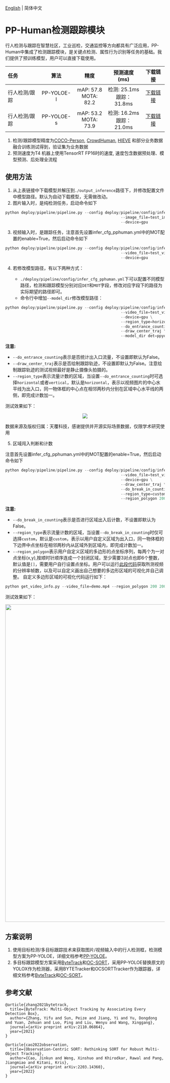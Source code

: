 [English](mot_en.md) | 简体中文

# PP-Human检测跟踪模块

行人检测与跟踪在智慧社区，工业巡检，交通监控等方向都具有广泛应用，PP-Human中集成了检测跟踪模块，是关键点检测、属性行为识别等任务的基础。我们提供了预训练模型，用户可以直接下载使用。

| 任务                 | 算法 | 精度 | 预测速度(ms) |下载链接                                                                               |
|:---------------------|:---------:|:------:|:------:| :---------------------------------------------------------------------------------: |
| 行人检测/跟踪    |  PP-YOLOE-l | mAP: 57.8 <br> MOTA: 82.2 | 检测: 25.1ms <br> 跟踪：31.8ms | [下载链接](https://bj.bcebos.com/v1/paddledet/models/pipeline/mot_ppyoloe_l_36e_pipeline.zip) |
| 行人检测/跟踪    |  PP-YOLOE-s | mAP: 53.2 <br> MOTA: 73.9 | 检测: 16.2ms <br> 跟踪：21.0ms | [下载链接](https://bj.bcebos.com/v1/paddledet/models/pipeline/mot_ppyoloe_s_36e_pipeline.zip) |

1. 检测/跟踪模型精度为[COCO-Person](http://cocodataset.org/), [CrowdHuman](http://www.crowdhuman.org/), [HIEVE](http://humaninevents.org/) 和部分业务数据融合训练测试得到，验证集为业务数据
2. 预测速度为T4 机器上使用TensorRT FP16时的速度, 速度包含数据预处理、模型预测、后处理全流程

## 使用方法

1. 从上表链接中下载模型并解压到```./output_inference```路径下，并修改配置文件中模型路径。默认为自动下载模型，无需做改动。
2. 图片输入时，是纯检测任务，启动命令如下
```python
python deploy/pipeline/pipeline.py --config deploy/pipeline/config/infer_cfg_pphuman.yml \
                                                   --image_file=test_image.jpg \
                                                   --device=gpu
```
3. 视频输入时，是跟踪任务，注意首先设置infer_cfg_pphuman.yml中的MOT配置的enable=True，然后启动命令如下
```python
python deploy/pipeline/pipeline.py --config deploy/pipeline/config/infer_cfg_pphuman.yml \
                                                   --video_file=test_video.mp4 \
                                                   --device=gpu
```
4. 若修改模型路径，有以下两种方式：

    - ```./deploy/pipeline/config/infer_cfg_pphuman.yml```下可以配置不同模型路径，检测和跟踪模型分别对应`DET`和`MOT`字段，修改对应字段下的路径为实际期望的路径即可。
    - 命令行中增加`--model_dir`修改模型路径：
```python
python deploy/pipeline/pipeline.py --config deploy/pipeline/config/infer_cfg_pphuman.yml \
                                                   --video_file=test_video.mp4 \
                                                   --device=gpu \
                                                   --region_type=horizontal \
                                                   --do_entrance_counting \
                                                   --draw_center_traj \
                                                   --model_dir det=ppyoloe/

```
**注意:**
 - `--do_entrance_counting`表示是否统计出入口流量，不设置即默认为False。
 - `--draw_center_traj`表示是否绘制跟踪轨迹，不设置即默认为False。注意绘制跟踪轨迹的测试视频最好是静止摄像头拍摄的。
 - `--region_type`表示流量计数的区域，当设置`--do_entrance_counting`时可选择`horizontal`或者`vertical`，默认是`horizontal`，表示以视频图片的中心水平线为出入口，同一物体框的中心点在相邻两秒内分别在区域中心水平线的两侧，即完成计数加一。

测试效果如下：

<div width="1000" align="center">
  <img src="../images/mot.gif"/>
</div>

数据来源及版权归属：天覆科技，感谢提供并开源实际场景数据，仅限学术研究使用

5. 区域闯入判断和计数

注意首先设置infer_cfg_pphuman.yml中的MOT配置的enable=True，然后启动命令如下
```python
python deploy/pipeline/pipeline.py --config deploy/pipeline/config/infer_cfg_pphuman.yml \
                                                   --video_file=test_video.mp4 \
                                                   --device=gpu \
                                                   --draw_center_traj \
                                                   --do_break_in_counting \
                                                   --region_type=custom \
                                                   --region_polygon 200 200 400 200 300 400 100 400
```
**注意:**
 - `--do_break_in_counting`表示是否进行区域出入后计数，不设置即默认为False。
 - `--region_type`表示流量计数的区域，当设置`--do_break_in_counting`时仅可选择`custom`，默认是`custom`，表示以用户自定义区域为出入口，同一物体框的下边界中点坐标在相邻两秒内从区域外到区域内，即完成计数加一。
 - `--region_polygon`表示用户自定义区域的多边形的点坐标序列，每两个为一对点坐标(x,y),按顺时针顺序连成一个封闭区域，至少需要3对点也即6个整数，默认值是`[]`，需要用户自行设置点坐标。用户可以运行[此段代码](../../tools/get_video_info.py)获取所测视频的分辨率帧数，以及可以自定义画出自己想要的多边形区域的可视化并自己调整。
 自定义多边形区域的可视化代码运行如下：
 ```python
 python get_video_info.py --video_file=demo.mp4 --region_polygon 200 200 400 200 300 400 100 400
 ```

测试效果如下：

<div align="center">
  <img src="https://user-images.githubusercontent.com/22989727/178769370-03ab1965-cfd1-401b-9902-82620a06e43c.gif" width='1000'/>
</div>

## 方案说明

1. 使用目标检测/多目标跟踪技术来获取图片/视频输入中的行人检测框，检测模型方案为PP-YOLOE，详细文档参考[PP-YOLOE](../../../../configs/ppyoloe)。
2. 多目标跟踪模型方案采用[ByteTrack](https://arxiv.org/pdf/2110.06864.pdf)和[OC-SORT](https://arxiv.org/pdf/2203.14360.pdf)，采用PP-YOLOE替换原文的YOLOX作为检测器，采用BYTETracker和OCSORTTracker作为跟踪器，详细文档参考[ByteTrack](../../../../configs/mot/bytetrack)和[OC-SORT](../../../../configs/mot/ocsort)。

## 参考文献
```
@article{zhang2021bytetrack,
  title={ByteTrack: Multi-Object Tracking by Associating Every Detection Box},
  author={Zhang, Yifu and Sun, Peize and Jiang, Yi and Yu, Dongdong and Yuan, Zehuan and Luo, Ping and Liu, Wenyu and Wang, Xinggang},
  journal={arXiv preprint arXiv:2110.06864},
  year={2021}
}

@article{cao2022observation,
  title={Observation-Centric SORT: Rethinking SORT for Robust Multi-Object Tracking},
  author={Cao, Jinkun and Weng, Xinshuo and Khirodkar, Rawal and Pang, Jiangmiao and Kitani, Kris},
  journal={arXiv preprint arXiv:2203.14360},
  year={2022}
}
```
